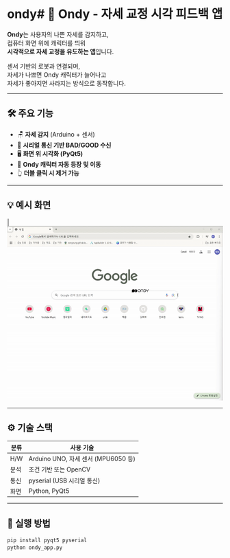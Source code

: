 # ondy# 🐞 Ondy - 자세 교정 시각 피드백 앱

**Ondy**는 사용자의 나쁜 자세를 감지하고,  
컴퓨터 화면 위에 캐릭터를 띄워  
**시각적으로 자세 교정을 유도하는 앱**입니다.

센서 기반의 로봇과 연결되며,  
자세가 나쁘면 Ondy 캐릭터가 늘어나고  
자세가 좋아지면 사라지는 방식으로 동작합니다.

---

## 🛠 주요 기능

- 🪑 **자세 감지** (Arduino + 센서)
- 📡 **시리얼 통신 기반 BAD/GOOD 수신**
- 🖥 **화면 위 시각화 (PyQt5)**
- 🐞 **Ondy 캐릭터 자동 등장 및 이동**
- 👆 **더블 클릭 시 제거 가능**

---

## 💡 예시 화면

| ![](./result.gif)

---

## ⚙️ 기술 스택

| 분류 | 사용 기술 |
|------|-----------|
| H/W | Arduino UNO, 자세 센서 (MPU6050 등) |
| 분석 | 조건 기반 또는 OpenCV|
| 통신 | pyserial (USB 시리얼 통신) |
| 화면 | Python, PyQt5 |

---

## 🚀 실행 방법

```bash
pip install pyqt5 pyserial
python ondy_app.py
